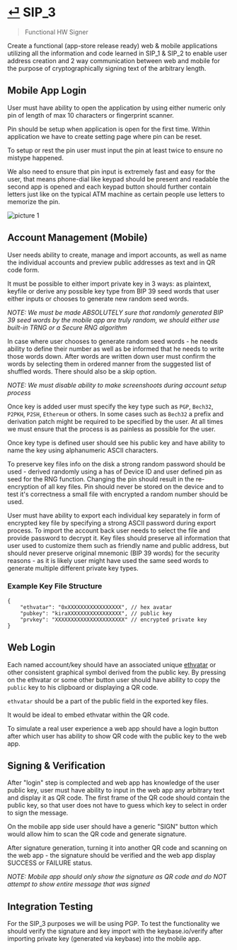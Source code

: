 # [⏎](README.md#Roadmap) SIP_3
>  Functional HW Signer

Create a functional (app-store release ready) web & mobile applications utilizing all the information and code learned in SIP_1 & SIP_2 to enable user address creation and 2 way communication between web and mobile for the purpose of cryptographically signing text of the arbitrary length.

## Mobile App Login

User must have ability to open the application by using either numeric only pin of length of max 10 characters or fingerprint scanner. 

Pin should be setup when application is open for the first time. Within application we have to create setting page where pin can be reset.

To setup or rest the pin user must input the pin at least twice to ensure no mistype happened. 

We also need to ensure that pin input is extremely fast and easy for the user, that means phone-dial like keypad should be present and readable the second app is opened and each keypad button should further contain letters just like on the typical ATM machine as certain people use letters to memorize the pin.

![picture 1](https://i.imgur.com/ancCQCa.png)  

## Account Management (Mobile)

User needs ability to create, manage and import accounts, as well as name the individual accounts and preview public addresses as text and in QR code form.

It must be possible to either import private key in 3 ways: as plaintext, keyfile or derive any possible key type from BIP 39 seed words that user either inputs or chooses to generate new random seed words.

_NOTE: We must be made ABSOLUTELY sure that randomly generated BIP 39 seed words by the mobile app are truly random, we should either use built-in TRNG or a Secure RNG algorithm_

In case where user chooses to generate random seed words - he needs ability to define their number as well as be informed that he needs to write those words down. After words are written down user must confirm the words by selecting them in ordered manner from the suggested list of shuffled words. There should also be a skip option. 

_NOTE: We must disable ability to make screenshoots during account setup process_

Once key is added user must specify the key type such as `PGP`, `Bech32`, `P2PKH`, `P2SH`, `Ethereum` or others. In some cases such as `Bech32` a prefix and derivation patch might be required to be specified by the user. At all times we must ensure that the process is as painless as possible for the user.

Once key type is defined user should see his public key and have ability to name the key using alphanumeric ASCII characters.

To preserve key files info on the disk a strong random password should be used - derived randomly using a has of Device ID and user defined pin as seed for the RNG function. Changing the pin should result in the re-encryption of all key files. Pin should never be stored on the device and to test it's correctness a small file with encrypted a random number should be used.

User must have ability to export each individual key separately in form of encrypted key file by specifying a strong ASCII password during export process. To import the account back user needs to select the file and provide password to decrypt it. Key files should preserve all information that user used to customize them such as friendly name and public address, but should never preserve original mnemonic (BIP 39 words) for the security reasons - as it is likely user might have used the same seed words to generate multiple different private key types.

### Example Key File Structure
```
{
    "ethvatar": "0xXXXXXXXXXXXXXXXXX", // hex avatar
    "pubkey": "kiraXXXXXXXXXXXXXXXXX", // public key
    "prvkey": "XXXXXXXXXXXXXXXXXXXXXX" // encrypted private key
}
```


## Web Login

Each named account/key should have an associated unique [ethvatar](https://github.com/gitcoinco/ethavatar) or other consistent graphical symbol derived from the public key. By pressing on the ethvatar or some other button user should have ability to copy the `public` key to his clipboard or displaying a QR code.

`ethvatar` should be a part of the public field in the exported key files.

It would be ideal to embed ethvatar within the QR code.

To simulate a real user experience a web app should have a login button after which user has ability to show QR code with the public key to the web app. 

## Signing & Verification

After "login" step is complected and web app has knowledge of the user public key, user must have ability to input in the web app any arbitrary text and display it as QR code. The first frame of the QR code should contain the public key, so that user does not have to guess which key to select in order to sign the message.

On the mobile app side user should have a generic "SIGN" button which would allow him to scan the QR code and generate signature.

After signature generation, turning it into another QR code and scanning on the web app - the signature should be verified and the web app display SUCCESS or FAILURE status.

_NOTE: Mobile app should only show the signature as QR code and do NOT attempt to show entire message that was signed_


## Integration Testing

For the SIP_3 purposes we will be using PGP. To test the functionality we should verify the signature and key import with the keybase.io/verify after importing private key (generated via keybase) into the mobile app.


